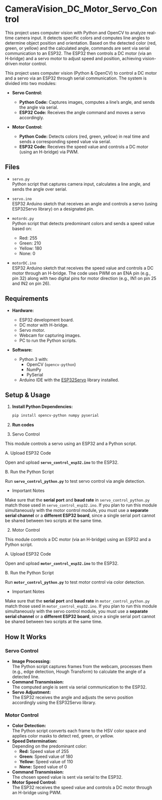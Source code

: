 # CameraVision_DC_Motor_Servo_Control
 This project uses computer vision with Python and OpenCV to analyze real-time camera input. It detects specific colors and computes line angles to determine object position and orientation. Based on the detected color (red, green, or yellow) and the calculated angle, commands are sent via serial communication to an ESP32. The ESP32 then controls a DC motor (via an H-bridge) and a servo motor to adjust speed and position, achieving vision-driven motor control.

This project uses computer vision (Python & OpenCV) to control a DC motor and a servo via an ESP32 through serial communication. The system is divided into two modules:

- **Servo Control:**  
  - **Python Code:** Captures images, computes a line’s angle, and sends the angle via serial.  
  - **ESP32 Code:** Receives the angle command and moves a servo accordingly.

- **Motor Control:**  
  - **Python Code:** Detects colors (red, green, yellow) in real time and sends a corresponding speed value via serial.  
  - **ESP32 Code:** Receives the speed value and controls a DC motor (using an H-bridge) via PWM.

## Files

- `servo.py`  
  Python script that captures camera input, calculates a line angle, and sends the angle over serial.

- `servo.ino`  
  ESP32 Arduino sketch that receives an angle and controls a servo (using ESP32Servo library) on a designated pin.

- `motordc.py`  
  Python script that detects predominant colors and sends a speed value based on:  
  - Red: 255  
  - Green: 210  
  - Yellow: 180  
  - None: 0

- `motorDC.ino`  
  ESP32 Arduino sketch that receives the speed value and controls a DC motor through an H-bridge. The code uses PWM on an ENA pin (e.g., pin 32) along with two digital pins for motor direction (e.g., IN1 on pin 25 and IN2 on pin 26).

## Requirements

- **Hardware:**
  - ESP32 development board.
  - DC motor with H-bridge.
  - Servo motor.
  - Webcam for capturing images.
  - PC to run the Python scripts.

- **Software:**
  - Python 3 with:
    - OpenCV (`opencv-python`)
    - NumPy
    - PySerial
  - Arduino IDE with the [ESP32Servo](https://github.com/madhephaestus/ESP32Servo) library installed.

## Setup & Usage

1. **Install Python Dependencies:**
   ```bash
   pip install opencv-python numpy pyserial
   ```

2. **Run codes**

1. Servo Control

This module controls a servo using an ESP32 and a Python script.

A. Upload ESP32 Code

Open and upload **`servo_control_esp32.ino`** to the ESP32.

B. Run the Python Script

Run **`servo_control_python.py`** to test servo control via angle detection.

- Important Notes

Make sure that the **serial port** and **baud rate** in `servo_control_python.py` match those used in `servo_control_esp32.ino`.
If you plan to run this module simultaneously with the motor control module, you must use a **separate serial channel** or a **different ESP32 board**, since a single serial port cannot be shared between two scripts at the same time.


2. Motor Control

This module controls a DC motor (via an H-bridge) using an ESP32 and a Python script.

A. Upload ESP32 Code

Open and upload **`motor_control_esp32.ino`** to the ESP32.

B. Run the Python Script

Run **`motor_control_python.py`** to test motor control via color detection.

- Important Notes

Make sure that the **serial port** and **baud rate** in `motor_control_python.py` match those used in `motor_control_esp32.ino`.
If you plan to run this module simultaneously with the servo control module, you must use a **separate serial channel** or a **different ESP32 board**, since a single serial port cannot be shared between two scripts at the same time.


   
## How It Works

### Servo Control
- **Image Processing:**  
  The Python script captures frames from the webcam, processes them (e.g., edge detection, Hough Transform) to calculate the angle of a detected line.
- **Command Transmission:**  
  The computed angle is sent via serial communication to the ESP32.
- **Servo Adjustment:**  
  The ESP32 receives the angle and adjusts the servo position accordingly using the ESP32Servo library.

### Motor Control
- **Color Detection:**  
  The Python script converts each frame to the HSV color space and applies color masks to detect red, green, or yellow.
- **Speed Determination:**  
  Depending on the predominant color:
  - **Red:** Speed value of 255  
  - **Green:** Speed value of 180  
  - **Yellow:** Speed value of 110  
  - **None:** Speed value of 0
- **Command Transmission:**  
  The chosen speed value is sent via serial to the ESP32.
- **Motor Speed Control:**  
  The ESP32 receives the speed value and controls a DC motor through an H-bridge using PWM.


